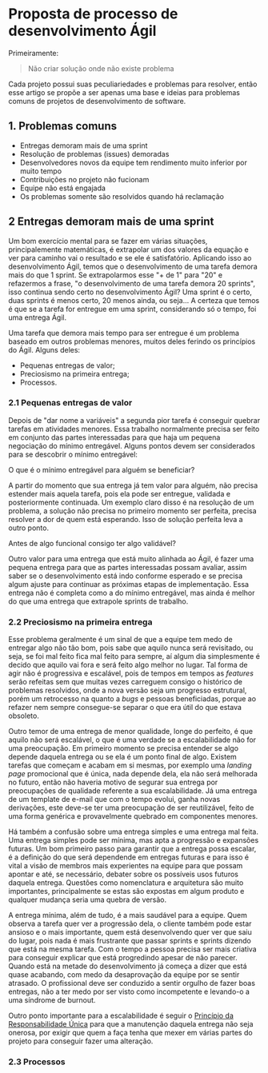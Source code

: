 # Proposta de processo de desenvolvimento Ágil

Primeiramente:

> Não criar solução onde não existe problema

Cada projeto possui suas peculiariedades e problemas para resolver, então esse artigo se propõe a ser apenas uma base e ideias para problemas comuns de projetos de desenvolvimento de software.

## 1. Problemas comuns

- Entregas demoram mais de uma sprint
- Resolução de problemas (issues) demoradas
- Desenvolvedores novos da equipe tem rendimento muito inferior por muito tempo
- Contribuições no projeto não fucionam
- Equipe não está engajada
- Os problemas somente são resolvidos quando há reclamação

## 2 Entregas demoram mais de uma sprint

Um bom exercício mental para se fazer em várias situações, principalemente matemáticas, é extrapolar um dos valores da equação e ver para caminho vai o resultado e se ele é satisfatório. Aplicando isso ao desenvolvimento Ágil, temos que o desenvolvimento de uma tarefa demora mais do que 1 sprint. Se extrapolarmos esse "+ de 1" para "20" e refazermos a frase, "o desenvolvimento de uma tarefa demora 20 sprints", isso continua sendo certo no desenvolvimento Ágil? Uma sprint é o certo, duas sprints é menos certo, 20 menos ainda, ou seja... A certeza que temos é que se a tarefa for entregue em uma sprint, considerando só o tempo, foi uma entrega Ágil.

Uma tarefa que demora mais tempo para ser entregue é um problema baseado em outros problemas menores, muitos deles ferindo os princípios do Ágil. Alguns deles:

- Pequenas entregas de valor;
- Preciosismo na primeira entrega;
- Processos.

### 2.1 Pequenas entregas de valor

Depois de "dar nome a variáveis" a segunda pior tarefa é conseguir quebrar tarefas em atividades menores. Essa trabalho normalmente precisa ser feito em conjunto das partes interessadas para que haja um pequena negociação do mínimo entregável. Alguns pontos devem ser considerados para se descobrir o mínimo entregável:

O que é o mínimo entregável para alguém se beneficiar?

A partir do momento que sua entrega já tem valor para alguém, não precisa estender mais aquela tarefa, pois ela pode ser entregue, validada e posteriormente continuada. Um exemplo claro disso é na resolução de um problema, a solução não precisa no primeiro momento ser perfeita, precisa resolver a dor de quem está esperando. Isso de solução perfeita leva a outro ponto.

Antes de algo funcional consigo ter algo validável?

Outro valor para uma entrega que está muito alinhada ao Ágil, é fazer uma pequena entrega para que as partes interessadas possam avaliar, assim saber se o desenvolvimento está indo conforme esperado e se precisa algum ajuste para continuar as próximas etapas de implementação. Essa entrega não é completa como a do mínimo entregável, mas ainda é melhor do que uma entrega que extrapole sprints de trabalho.

### 2.2 Preciosismo na primeira entrega

Esse problema geralmente é um sinal de que a equipe tem medo de entregar algo não tão bom, pois sabe que aquilo nunca será revisitado, ou seja, se foi mal feito fica mal feito para sempre, aí algum dia simplesmente é decido que aquilo vai fora e será feito algo melhor no lugar. Tal forma de agir não é progressiva e escalável, pois de tempos em tempos as _features_ serão refeitas sem que muitas vezes carreguem consigo o histórico de problemas resolvidos, onde a nova versão seja um progresso estrutural, porém um retrocesso na quanto a _bugs_ e pessoas beneficiadas, porque ao refazer nem sempre consegue-se separar o que era útil do que estava obsoleto.

Outro temor de uma entrega de menor qualidade, longe do perfeito, é que aquilo não será escalável, o que é uma verdade se a escalabilidade não for uma preocupação. Em primeiro momento se precisa entender se algo depende daquela entrega ou se ela é um ponto final de algo. Existem tarefas que começam e acabam em si mesmas, por exemplo uma _landing page_ promocional que é única, nada depende dela, ela não será melhorada no futuro, então não haveria motivo de segurar sua entrega por preocupações de qualidade referente a sua escalabilidade. Já uma entrega de um template de e-mail que com o tempo evolui, ganha novas derivações, este deve-se ter uma preocupação de ser reutilizável, feito de uma forma genérica e provavelmente quebrado em componentes menores.

Há também a confusão sobre uma entrega simples e uma entrega mal feita. Uma entrega simples pode ser mínima, mas apta a progressão e expansões futuras. Um bom primeiro passo para garantir que a entrega possa escalar, é a definição do que será dependende em entregas futuras e para isso é vital a visão de membros mais experientes na equipe para que possam apontar e até, se necessário, debater sobre os possíveis usos futuros daquela entrega. Questões como nomenclatura e arquitetura são muito importantes, principalmente se estas são expostas em algum produto e qualquer mudança seria uma quebra de versão.

A entrega mínima, além de tudo, é a mais saudável para a equipe. Quem observa a tarefa quer ver a progressão dela, o cliente também pode estar ansioso e o mais importante, quem está desenvolvendo quer ver que saiu do lugar, pois nada é mais frustrante que passar sprints e sprints dizendo que está na mesma tarefa. Com o tempo a pessoa precisa ser mais criativa para conseguir explicar que está progredindo apesar de não parecer. Quando está na metade do desenvolvimento já começa a dizer que está quase acabando, com medo da desaprovação da equipe por se sentir atrasado. O profissional deve ser conduzido a sentir orgulho de fazer boas entregas, não a ter medo por ser visto como incompetente e levando-o a uma síndrome de burnout.

Outro ponto importante para a escalabilidade é seguir o [Princípio da Responsabilidade Única](#) para que a manutenção daquela entrega não seja onerosa, por exigir que quem a faça tenha que mexer em várias partes do projeto para conseguir fazer uma alteração. 

### 2.3 Processos


